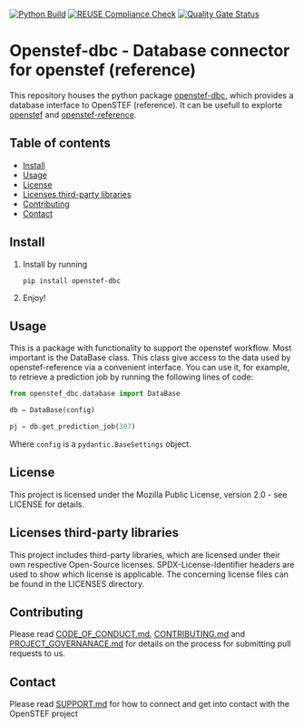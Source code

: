 <!--
SPDX-FileCopyrightText: 2017-2022 Contributors to the OpenSTEF project <korte.termijn.prognoses@alliander.com>

SPDX-License-Identifier: MPL-2.0
-->
[![Python Build](https://github.com/openstef/openstef-dbc/actions/workflows/python-build.yaml/badge.svg?branch=master)](https://github.com/openstef/openstef-dbc/actions/workflows/python-build.yaml)
[![REUSE Compliance Check](https://github.com/openstef/openstef-dbc/actions/workflows/reuse-compliance.yml/badge.svg?branch=master)](https://github.com/openstef/openstef-dbc/actions/workflows/reuse-compliance.yml)
[![Quality Gate Status](https://sonarcloud.io/api/project_badges/measure?project=OpenSTEF_openstef-dbc&metric=alert_status)](https://sonarcloud.io/dashboard?id=OpenSTEF_openstef-dbc)



# Openstef-dbc - Database connector for openstef (reference)

This repository houses the python package [openstef-dbc](https://pypi.org/project/openstef-dbc/), which provides a database interface to OpenSTEF (reference). It can be usefull to explorte [openstef](https://github.com/openstef/short-term-forecasting) and [openstef-reference](https://github.com/openstef/openstef-reference). 

## Table of contents 
- [Install](#install)
- [Usage](#usage)
- [License](#license)
- [Licenses third-party libraries](#licenses-third-party-libraries)
- [Contributing](#contributing)
- [Contact](##contact)

## Install

1. Install by running
   ```shell
   pip install openstef-dbc
   ``` 
3. Enjoy!

## Usage

This is a package with functionality to support the openstef workflow. Most important is the DataBase class.
This class give access to the data used by openstef-reference via a convenient interface. You can use it, for example, to retrieve a prediction job by running the following lines of code:

```python
from openstef_dbc.database import DataBase

db = DataBase(config)

pj = db.get_prediction_job(307)
```
Where `config` is a `pydantic.BaseSettings` object.

## License
This project is licensed under the Mozilla Public License, version 2.0 - see LICENSE for details.

## Licenses third-party libraries
This project includes third-party libraries, which are licensed under their own respective Open-Source licenses. SPDX-License-Identifier headers are used to show which license is applicable. The concerning license files can be found in the LICENSES directory.

## Contributing
Please read [CODE_OF_CONDUCT.md](https://github.com/OpenSTEF/.github/blob/main/CODE_OF_CONDUCT.md), [CONTRIBUTING.md](https://github.com/OpenSTEF/.github/blob/main/CONTRIBUTING.md) and [PROJECT_GOVERNANACE.md](https://github.com/OpenSTEF/.github/blob/main/PROJECT_GOVERNANCE.md) for details on the process for submitting pull requests to us.

## Contact
Please read [SUPPORT.md](https://github.com/OpenSTEF/.github/blob/main/SUPPORT.md) for how to connect and get into contact with the OpenSTEF project
